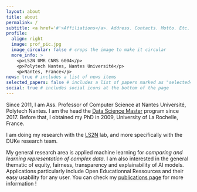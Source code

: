 ```yaml
---
layout: about
title: about
permalink: /
subtitle: <a href='#'>Affiliations</a>. Address. Contacts. Motto. Etc.
profile:
  align: right
  image: prof_pic.jpg
  image_circular: false # crops the image to make it circular
  more_info: >
    <p>LS2N UMR CNRS 6004</p>
    <p>Polytech Nantes, Nantes Université</p>
    <p>Nantes, France</p>
news: true # includes a list of news items
selected_papers: false # includes a list of papers marked as "selected={true}"
social: true # includes social icons at the bottom of the page
---
```


Since 2011, I am Ass. Professor of Computer Science at Nantes Université, Polytech Nantes. I am the head the [Data Science Master](https://polytech.univ-nantes.fr/fr/les-formations/masters-internationaux/data-science-masters-degree-ds) program since 2017. Before that, I obtained my PhD in 2009, University of La Rochelle, France.

I am doing my research with the [LS2N](https://www.ls2n.fr) lab, and more specifically with the DUKe research team.

My general research area is applied machine learning for *comparing and learning representation of complex data*.
I am also interested in the general thematic of equity, fairness, transparency and explainability of AI models.
Applications particularly include Open Educationnal Ressources and  their easy usability for any user. You can check my [publications page](/publications) for more information !
